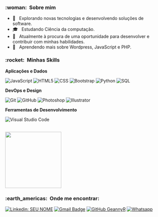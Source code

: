 <h3> :woman: &nbsp;Sobre mim </h3>

- 🤔 &nbsp; Explorando novas tecnologias e desenvolvendo soluções de software.
- 🎓 &nbsp; Estudando Ciência da computação.
- 💼 &nbsp; Atualmente à procura de uma oportunidade para desenvolver e contribuir com minhas habilidades.</a>
- 🌱 &nbsp; Aprendendo mais sobre Wordpress, JavaScript e PHP.

<h3> :rocket: &nbsp;Minhas Skills </h3>

**Aplicações e Dados**

  ![JavaScript](https://img.shields.io/badge/JavaScript-323330?style=for-the-badge&logo=javascript&logoColor=F7DF1E)
  ![HTML5](https://img.shields.io/badge/HTML5-E34F26?style=for-the-badge&logo=html5&logoColor=white)
  ![CSS](https://img.shields.io/badge/CSS3-1572B6?style=for-the-badge&logo=css3&logoColor=white)
  ![Bootstrap](https://img.shields.io/badge/Bootstrap-563D7C?style=for-the-badge&logo=bootstrap&logoColor=white)
  ![Python](https://img.shields.io/badge/Python-3776AB?style=for-the-badge&logo=python&logoColor=white)
  ![SQL](https://img.shields.io/badge/MySQL-00000F?style=for-the-badge&logo=mysql&logoColor=white)
 

**DevOps e Design**

  ![Git](https://img.shields.io/badge/Git-E34F26?style=for-the-badge&logo=git&logoColor=white)
  ![GitHub](https://img.shields.io/badge/GitHub-100000?style=for-the-badge&logo=github&logoColor=white)
  ![Photoshop](https://img.shields.io/badge/Adobe%20Photoshop-31A8FF?style=for-the-badge&logo=Adobe%20Photoshop&logoColor=black)
  ![Illustrator](https://img.shields.io/badge/Adobe%20Illustrator-FF9A00?style=for-the-badge&logo=adobe%20illustrator&logoColor=white)

**Ferramentas de Desenvolvimento**

  ![Visual Studio Code](https://img.shields.io/badge/Visual_Studio_Code-0078D4?style=for-the-badge&logo=visual%20studio%20code&logoColor=white)

<br/>

<a href="https://github.com/geannyr">
  <img height="180em" src="https://github-readme-stats.vercel.app/api?username=VanessaSwerts&theme=dracula&show_icons=true" />
</a>

<br/>

<h3> :earth_americas: &nbsp;Onde me encontrar: </h3> 

[![Linkedin: SEU NOME](https://img.shields.io/badge/LinkedIn-0077B5?style=for-the-badge&logo=linkedin&logoColor=white&link=https://www.linkedin.com/in/geanny-arodrigues/)](https://www.linkedin.com/in/geanny-arodrigues/)
[![Gmail Badge](https://img.shields.io/badge/Gmail-D14836?style=for-the-badge&logo=gmail&logoColor=white&link=mailto:geanny.arodrigues@gmail.com)](mailto:geanny.arodrigues@gmail.com)
[![GitHub GeannyR](https://img.shields.io/badge/GitHub-100000?style=for-the-badge&logo=github&logoColor=white)](https://github.com/GeannyR)
[![Whatsapp]( https://img.shields.io/badge/WhatsApp-25D366?style=for-the-badge&logo=whatsapp&logoColor=white&link=https://api.whatsapp.com/send?phone=5581981493288)](https://api.whatsapp.com/send?phone=5581981493288)

